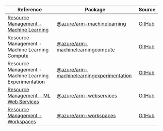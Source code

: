 | Reference | Package | Source |
|---|---|---|
|[Resource Management - Machine Learning](arm-machinelearning-readme.md)|[@azure/arm-machinelearning](https://www.npmjs.com/package/@azure/arm-machinelearning)|[GitHub](https://github.com/Azure/azure-sdk-for-js/blob/main/sdk/machinelearning/arm-machinelearning)|
|Resource Management - Machine Learning Compute|[@azure/arm-machinelearningcompute](https://www.npmjs.com/package/@azure/arm-machinelearningcompute)|[GitHub](https://github.com/Azure/azure-sdk-for-js)|
|Resource Management - Machine Learning Experimentation|[@azure/arm-machinelearningexperimentation](https://www.npmjs.com/package/@azure/arm-machinelearningexperimentation)|[GitHub](https://github.com/Azure/azure-sdk-for-js)|
|[Resource Management - ML Web Services](arm-webservices-readme.md)|[@azure/arm-webservices](https://www.npmjs.com/package/@azure/arm-webservices)|[GitHub](https://github.com/Azure/azure-sdk-for-js/blob/main/sdk/machinelearning/arm-webservices)|
|[Resource Management - Workspaces](arm-workspaces-readme.md)|[@azure/arm-workspaces](https://www.npmjs.com/package/@azure/arm-workspaces)|[GitHub](https://github.com/Azure/azure-sdk-for-js/blob/main/sdk/machinelearning/arm-workspaces)|
